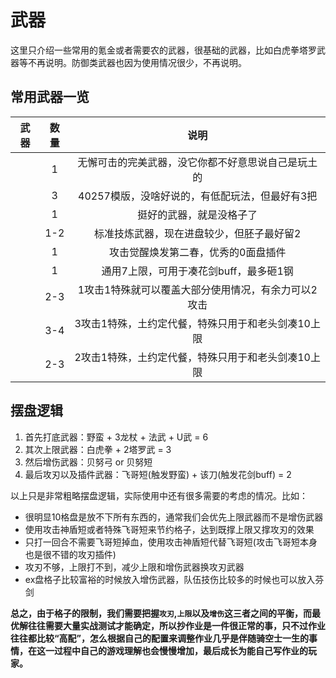 # 武器

这里只介绍一些常用的氪金或者需要农的武器，很基础的武器，比如白虎拳塔罗武器等不再说明。防御类武器也因为使用情况很少，不再说明。

## 常用武器一览

| 武器 | <div min-w-30px>数量</div> | 说明 |
|:----:|:----:|:---:|
| <MyImg type='weapon' id='1040022900' name='赫伦汀' /> | 1   | 无懈可击的完美武器，没它你都不好意思说自己是玩土的 |
| <MyImg type='weapon' id='1040420500' name='土龙杖' /> | 3   | 40257模版，没啥好说的，有低配玩法，但最好有3把 |
| <MyImg type='weapon' id='1040910000' name='该隐刀' /> | 1   | 挺好的武器，就是没格子了 |
| <MyImg type='weapon' id='1040020900' name='芬剑'/>    | 1-2 | 标准技炼武器，现在进盘较少，但胚子最好留2 |
| <MyImg type='weapon' id='1040110600' name='神盾短' /> | 1   | 攻击觉醒焕发第二春，优秀的0面盘插件 |
| <MyImg type='weapon' id='1040001400' name='老头剑' /> | 1   | 通用7上限，可用于凑花剑buff，最多砸1钢 |
| <MyImg type='weapon' id='1040116400' name='飞哥短' /> | 2-3 | 1攻击1特殊就可以覆盖大部分使用情况，有余力可以2攻击 |
| <MyImg type='weapon' id='1040711900' name='贝努弓' /> | 3-4 | 3攻击1特殊，土约定代餐，特殊只用于和老头剑凑10上限 |
| <MyImg type='weapon' id='1040115900' name='贝努短' /> | 2-3 | 2攻击1特殊，土约定代餐，特殊只用于和老头剑凑10上限 |

## 摆盘逻辑

1. 首先打底武器：野蛮 + 3龙杖 + 法武 + U武 = 6
2. 其次上限武器：白虎拳 + 2塔罗武 = 3
3. 然后增伤武器：贝努弓 or 贝努短
4. 最后攻刃以及插件武器：飞哥短(触发野蛮) + 该刀(触发花剑buff) = 2

以上只是非常粗略摆盘逻辑，实际使用中还有很多需要的考虑的情况。比如：

- 很明显10格盘是放不下所有东西的，通常我们会优先上限武器而不是增伤武器
- 使用攻击神盾短或者特殊飞哥短来节约格子，达到既撑上限又撑攻刃的效果
- 只打一回合不需要飞哥短掉血，使用攻击神盾短代替飞哥短(攻击飞哥短本身也是很不错的攻刃插件)
- 攻刃不够，上限打不到，减少上限和增伤武器换攻刃武器
- ex盘格子比较富裕的时候放入增伤武器，队伍技伤比较多的时候也可以放入芬剑

**总之，由于格子的限制，我们需要把握`攻刃`,`上限`以及`增伤`这三者之间的平衡，而最优解往往需要大量实战测试才能确定，所以抄作业是一件很正常的事，只不过作业往往都比较“高配”，怎么根据自己的配置来调整作业几乎是伴随骑空士一生的事情，在这一过程中自己的游戏理解也会慢慢增加，最后成长为能自己写作业的玩家。**

